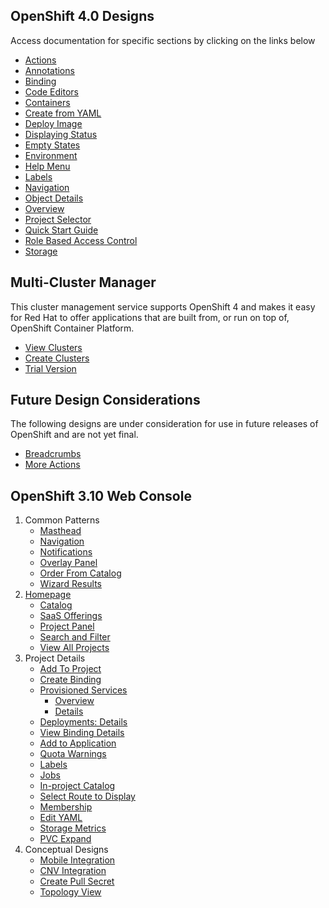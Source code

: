 ## OpenShift 4.0 Designs
Access documentation for specific sections by clicking on the links below

- [Actions](http://openshift.github.io/openshift-origin-design/web-console/4.0-designs/actions/actions)
- [Annotations](http://openshift.github.io/openshift-origin-design/web-console/4.0-designs/annotations/annotations)
- [Binding](http://openshift.github.io/openshift-origin-design//web-console/4.0-designs/binding/binding)
- [Code Editors](http://openshift.github.io/openshift-origin-design/web-console/4.0-designs/code-editors/code-editors)
- [Containers](http://openshift.github.io/openshift-origin-design/web-console/4.0-designs/containers/containers)
- [Create from YAML](http://openshift.github.io/openshift-origin-design/web-console/4.0-designs/create-from-YAML/create-from-YAML)
- [Deploy Image](http://openshift.github.io/openshift-origin-design/web-console/4.0-designs/deploy-image/deploy-image)
- [Displaying Status](http://openshift.github.io/openshift-origin-design/web-console/4.0-designs/status/status)
- [Empty States](http://openshift.github.io/openshift-origin-design/web-console/4.0-designs/empty-states/empty-states)
- [Environment](http://openshift.github.io/openshift-origin-design/web-console/4.0-designs/environment/environment)
- [Help Menu](http://openshift.github.io/openshift-origin-design/web-console/4.0-designs/help-menu/help-menu)
- [Labels](http://openshift.github.io/openshift-origin-design/web-console/4.0-designs/labels/labels)
- [Navigation](http://openshift.github.io/openshift-origin-design/web-console/4.0-designs/navigation/navigation)
- [Object Details](http://openshift.github.io/openshift-origin-design/web-console/4.0-designs/object-details/object-details)
- [Overview](http://openshift.github.io/openshift-origin-design/web-console/4.0-designs/overview/overview)
- [Project Selector](http://openshift.github.io/openshift-origin-design/web-console/4.0-designs/project-selector/project-selector)
- [Quick Start Guide](http://openshift.github.io/openshift-origin-design/web-console/4.0-designs/quick-start-guide/quick-start-guide)
- [Role Based Access Control](http://openshift.github.io/openshift-origin-design/web-console/4.0-designs/role-based-access-control/role-based-access-control)
- [Storage](http://openshift.github.io/openshift-origin-design/web-console/4.0-designs/storage/storage)

## Multi-Cluster Manager
This cluster management service supports OpenShift 4 and makes it easy for Red Hat to offer applications that are built from, or run on top of, OpenShift Container Platform.
- [View Clusters](http://openshift.github.io/openshift-origin-design/web-console/multi-cluster/uhc-clusters/uhc-clusters)
- [Create Clusters](http://openshift.github.io/openshift-origin-design/web-console/multi-cluster/uhc-create-cluster/uhc-create-cluster)
- [Trial Version](http://openshift.github.io/openshift-origin-design/web-console/multi-cluster/trial/trial)

## Future Design Considerations
The following designs are under consideration for use in future releases of OpenShift and are not yet final.
- [Breadcrumbs](http://openshift.github.io/openshift-origin-design/web-console/futures/breadcrumbs/breadcrumbs)
- [More Actions](http://openshift.github.io/openshift-origin-design/web-console/futures/actions2/actions2)


## OpenShift 3.10 Web Console

1. Common Patterns
	- [Masthead](./web-console/patterns/masthead.md)
	- [Navigation](./web-console/patterns/navigation.md)
	- [Notifications](./web-console/patterns/notifications.md)
	- [Overlay Panel](./web-console/patterns/overlay-panel.md)
	- [Order From Catalog](./web-console/patterns/order-from-catalog.md)
	- [Wizard Results](./web-console/patterns/wizard-results.md)
1. [Homepage](./web-console/homepage/homepage.md)
	- [Catalog](./web-console/homepage/catalog.md)
	- [SaaS Offerings](./web-console/homepage/offerings.md)
	- [Project Panel](./web-console/homepage/project-panel.md)
	- [Search and Filter](./web-console/homepage/search-filter.md)
	- [View All Projects](./web-console/homepage/full-projects-list.md)
1. Project Details
	- [Add To Project](./web-console/project-details/add-to-project.md)
	- [Create Binding](./web-console/project-details/binding-in-project.md)
	- [Provisioned Services](./web-console/project-details/provisioned-services.md)
		- [Overview](./web-console/project-details/provisioned-services-overview.md)
		- [Details](./web-console/project-details/provisioned-service-details.md)
	- [Deployments: Details](./web-console/project-details/deployment-details.md)
	- [View Binding Details](./web-console/project-details/binding-details.md)
	- [Add to Application](./web-console/project-details/add-to-application.md)
	- [Quota Warnings](./web-console/project-details/quota-warnings.md)
	- [Labels](./web-console/project-details/labels.md)
	- [Jobs](./web-console/project-details/jobs.md)
	- [In-project Catalog](./web-console/project-details/in-project-catalog.md)
	- [Select Route to Display](./web-console/project-details/select-route.md)
	- [Membership](./web-console/project-details/membership.md)
	- [Edit YAML](./web-console/project-details/edit-yaml.md)
	- [Storage Metrics](./web-console/project-details/storage-metrics.md)
	- [PVC Expand](./web-console/project-details/pvc-expand.md)
1. Conceptual Designs
	- [Mobile Integration](./web-console/conceptual-designs/mobile.md)
	- [CNV Integration](./web-console/conceptual-designs/cnv.md)
	- [Create Pull Secret](./web-console/conceptual-designs/pull-secret.md)
	- [Topology View](./web-console/conceptual-designs/topology.md)

